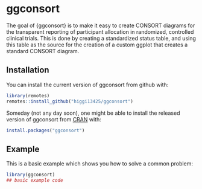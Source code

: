 
# ggconsort

<!-- badges: start -->
<!-- badges: end -->

The goal of {ggconsort} is to make it easy to create CONSORT diagrams for the transparent reporting of participant allocation in randomized, controlled clinical trials. This is done by creating a standardized status table, and using this table as the source for the creation of a custom ggplot that creates a standard CONSORT diagram.

## Installation

You can install the current version of ggconsort from github with:

``` r
library(remotes)
remotes::install_github("higgi13425/ggconsort")
```

Someday (not any day soon), one might be able to install the released version of ggconsort from [CRAN](https://CRAN.R-project.org) with:

``` r
install.packages("ggconsort")
```

## Example

This is a basic example which shows you how to solve a common problem:

``` r
library(ggconsort)
## basic example code
```

